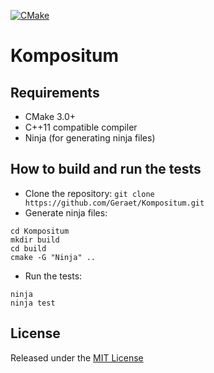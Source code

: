 [![CMake](https://github.com/rehans/Kompositum/actions/workflows/cmake.yml/badge.svg)](https://github.com/rehans/Kompositum/actions/workflows/cmake.yml)

# Kompositum

## Requirements

* CMake 3.0+
* C++11 compatible compiler
* Ninja (for generating ninja files)

## How to build and run the tests

* Clone the repository: `git clone https://github.com/Geraet/Kompositum.git`
* Generate ninja files:
```
cd Kompositum
mkdir build
cd build
cmake -G "Ninja" ..
```
* Run the tests:
```
ninja
ninja test
```

## License

Released under the [MIT License](LICENSE)
